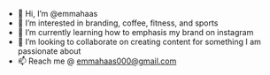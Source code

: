 - 👋 Hi, I’m @emmahaas
- 👀 I’m interested in branding, coffee, fitness, and sports
- 🌱 I’m currently learning how to emphasis my brand on instagram
- 💞️ I’m looking to collaborate on creating content for something I am passionate about
- 📫 Reach me @ emmahaas000@gmail.com

<!---
emmahaas/emmahaas is a ✨ special ✨ repository because its `README.md` (this file) appears on your GitHub profile.
You can click the Preview link to take a look at your changes.
--->
